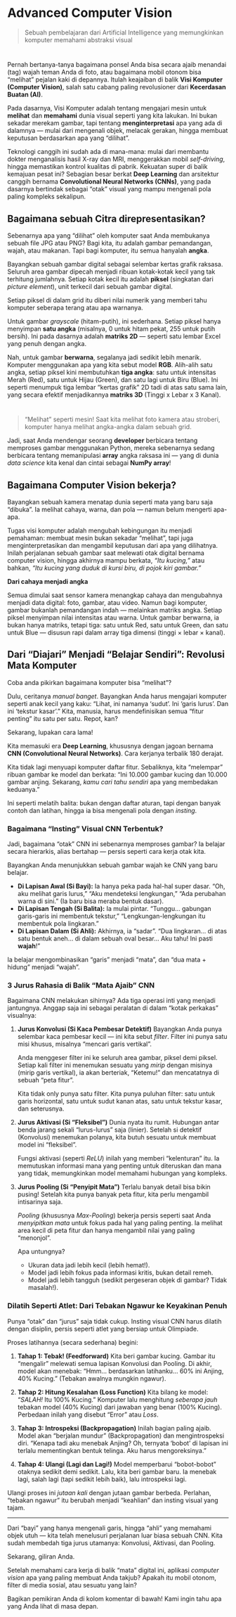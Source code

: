 # Advanced Computer Vision
> Sebuah pembelajaran dari Artificial Intelligence yang memungkinkan komputer memahami abstraksi visual

#

Pernah bertanya-tanya bagaimana ponsel Anda bisa secara ajaib menandai (tag) wajah teman Anda di foto, atau bagaimana mobil otonom bisa “melihat” pejalan kaki di depannya.
Itulah keajaiban di balik **Visi Komputer (Computer Vision)**, salah satu cabang paling revolusioner dari **Kecerdasan Buatan (AI)**.

Pada dasarnya, Visi Komputer adalah tentang mengajari mesin untuk **melihat** dan **memahami** dunia visual seperti yang kita lakukan. Ini bukan sekadar merekam gambar, tapi tentang **menginterpretasi** apa yang ada di dalamnya — mulai dari mengenali objek, melacak gerakan, hingga membuat keputusan berdasarkan apa yang “dilihat”.

Teknologi canggih ini sudah ada di mana-mana: mulai dari membantu dokter menganalisis hasil X-ray dan MRI, menggerakkan mobil *self-driving*, hingga memastikan kontrol kualitas di pabrik. Kekuatan super di balik kemajuan pesat ini? Sebagian besar berkat **Deep Learning** dan arsitektur canggih bernama **Convolutional Neural Networks (CNNs)**, yang pada dasarnya bertindak sebagai “otak” visual yang mampu mengenali pola paling kompleks sekalipun.

## Bagaimana sebuah Citra direpresentasikan?

Sebenarnya apa yang “dilihat” oleh komputer saat Anda membukanya sebuah file JPG atau PNG? Bagi kita, itu adalah gambar pemandangan, wajah, atau makanan. Tapi bagi komputer, itu semua hanyalah **angka**.

Bayangkan sebuah gambar digital sebagai selembar kertas grafik raksasa. Seluruh area gambar dipecah menjadi ribuan kotak-kotak kecil yang tak terhitung jumlahnya.
Setiap kotak kecil itu adalah **piksel** (singkatan dari *picture element*), unit terkecil dari sebuah gambar digital.

Setiap piksel di dalam grid itu diberi nilai numerik yang memberi tahu komputer seberapa terang atau apa warnanya.

Untuk gambar *grayscale* (hitam-putih), ini sederhana. Setiap piksel hanya menyimpan **satu angka** (misalnya, 0 untuk hitam pekat, 255 untuk putih bersih). Ini pada dasarnya adalah **matriks 2D** — seperti satu lembar Excel yang penuh dengan angka.

Nah, untuk gambar **berwarna**, segalanya jadi sedikit lebih menarik. Komputer menggunakan apa yang kita sebut model **RGB**. Alih-alih satu angka, setiap piksel kini membutuhkan **tiga angka**: satu untuk intensitas Merah (Red), satu untuk Hijau (Green), dan satu lagi untuk Biru (Blue). Ini seperti menumpuk tiga lembar “kertas grafik” 2D tadi di atas satu sama lain, yang secara efektif menjadikannya **matriks 3D** (Tinggi x Lebar x 3 Kanal).

#

> “Melihat” seperti mesin! Saat kita melihat foto kamera atau stroberi, komputer hanya melihat angka-angka dalam sebuah grid.

Jadi, saat Anda mendengar seorang **developer** berbicara tentang memproses gambar menggunakan Python, mereka sebenarnya sedang berbicara tentang memanipulasi **array** angka raksasa ini — yang di dunia *data science* kita kenal dan cintai sebagai **NumPy array**!

## Bagaimana Computer Vision bekerja?

Bayangkan sebuah kamera menatap dunia seperti mata yang baru saja “dibuka”. Ia melihat cahaya, warna, dan pola — namun belum mengerti apa-apa.

Tugas visi komputer adalah mengubah kebingungan itu menjadi pemahaman: membuat mesin bukan sekadar “melihat”, tapi juga menginterpretasikan dan mengambil keputusan dari apa yang dilihatnya. Inilah perjalanan sebuah gambar saat melewati otak digital bernama computer vision, hingga akhirnya mampu berkata, *“Itu kucing,”* atau bahkan, *“Itu kucing yang duduk di kursi biru, di pojok kiri gambar.”*

**Dari cahaya menjadi angka**

Semua dimulai saat sensor kamera menangkap cahaya dan mengubahnya menjadi data digital: foto, gambar, atau video. Namun bagi komputer, gambar bukanlah pemandangan indah — melainkan matriks angka. Setiap piksel menyimpan nilai intensitas atau warna. Untuk gambar berwarna, ia bukan hanya matriks, tetapi tiga: satu untuk Red, satu untuk Green, dan satu untuk Blue — disusun rapi dalam array tiga dimensi (tinggi × lebar × kanal).

## Dari “Diajari” Menjadi “Belajar Sendiri”: Revolusi Mata Komputer

Coba anda pikirkan bagaimana komputer bisa “melihat”?

Dulu, ceritanya *manual banget*. Bayangkan Anda harus mengajari komputer seperti anak kecil yang kaku: “Lihat, ini namanya ‘sudut’. Ini ‘garis lurus’. Dan ini ‘tekstur kasar’.” Kita, manusia, harus mendefinisikan semua “fitur penting” itu satu per satu. Repot, kan?

Sekarang, lupakan cara lama!

Kita memasuki era **Deep Learning**, khususnya dengan jagoan bernama **CNN (Convolutional Neural Networks)**. Cara kerjanya terbalik 180 derajat.

Kita tidak lagi menyuapi komputer daftar fitur. Sebaliknya, kita “melempar” ribuan gambar ke model dan berkata:
“Ini 10.000 gambar kucing dan 10.000 gambar anjing. Sekarang, *kamu cari tahu sendiri* apa yang membedakan keduanya.”

Ini seperti melatih balita: bukan dengan daftar aturan, tapi dengan banyak contoh dan latihan, hingga ia bisa mengenali pola dengan *insting*.

### Bagaimana “Insting” Visual CNN Terbentuk?

Jadi, bagaimana “otak” CNN ini sebenarnya memproses gambar? Ia belajar secara hierarkis, alias bertahap — persis seperti cara kerja otak kita.

Bayangkan Anda menunjukkan sebuah gambar wajah ke CNN yang baru belajar.

* **Di Lapisan Awal (Si Bayi):** Ia hanya peka pada hal-hal super dasar. “Oh, aku melihat garis lurus,” “Aku mendeteksi lengkungan,” “Ada perubahan warna di sini.” (Ia baru bisa meraba bentuk dasar).
* **Di Lapisan Tengah (Si Balita):** Ia mulai pintar. “Tunggu… gabungan garis-garis ini membentuk tekstur,” “Lengkungan-lengkungan itu membentuk pola lingkaran.”
* **Di Lapisan Dalam (Si Ahli):** Akhirnya, ia “sadar”. “Dua lingkaran… di atas satu bentuk aneh… di dalam sebuah oval besar… Aku tahu! Ini pasti **wajah**!”

Ia belajar mengombinasikan “garis” menjadi “mata”, dan “dua mata + hidung” menjadi “wajah”.

### 3 Jurus Rahasia di Balik “Mata Ajaib” CNN

Bagaimana CNN melakukan sihirnya? Ada tiga operasi inti yang menjadi jantungnya. Anggap saja ini sebagai peralatan di dalam “kotak perkakas” visualnya:

1.  **Jurus Konvolusi (Si Kaca Pembesar Detektif)**
    Bayangkan Anda punya selembar kaca pembesar kecil — ini kita sebut *filter*. Filter ini punya satu misi khusus, misalnya “mencari garis vertikal”.

    Anda menggeser filter ini ke seluruh area gambar, piksel demi piksel. Setiap kali filter ini menemukan sesuatu yang *mirip* dengan misinya (mirip garis vertikal), ia akan berteriak, “Ketemu!” dan mencatatnya di sebuah “peta fitur”.

    Kita tidak only punya satu filter. Kita punya puluhan filter: satu untuk garis horizontal, satu untuk sudut kanan atas, satu untuk tekstur kasar, dan seterusnya.

2.  **Jurus Aktivasi (Si “Fleksibel”)**
    Dunia nyata itu rumit. Hubungan antar benda jarang sekali “lurus-lurus” saja (linier). Setelah si detektif (Konvolusi) menemukan polanya, kita butuh sesuatu untuk membuat model ini “fleksibel”.

    Fungsi aktivasi (seperti *ReLU*) inilah yang memberi “kelenturan” itu. Ia memutuskan informasi mana yang penting untuk diteruskan dan mana yang tidak, memungkinkan model memahami hubungan yang kompleks.

3.  **Jurus Pooling (Si “Penyipit Mata”)**
    Terlalu banyak detail bisa bikin pusing! Setelah kita punya banyak peta fitur, kita perlu mengambil intisarinya saja.

    *Pooling* (khususnya *Max-Pooling*) bekerja persis seperti saat Anda *menyipitkan mata* untuk fokus pada hal yang paling penting. Ia melihat area kecil di peta fitur dan hanya mengambil nilai yang paling “menonjol”.

    Apa untungnya?
    * Ukuran data jadi lebih kecil (lebih hemat!).
    * Model jadi lebih fokus pada informasi kritis, bukan detail remeh.
    * Model jadi lebih tangguh (sedikit pergeseran objek di gambar? Tidak masalah!).

### Dilatih Seperti Atlet: Dari Tebakan Ngawur ke Keyakinan Penuh

Punya “otak” dan “jurus” saja tidak cukup. Insting visual CNN harus dilatih dengan disiplin, persis seperti atlet yang bersiap untuk Olimpiade.

Proses latihannya (secara sederhana) begini:

1.  **Tahap 1: Tebak! (Feedforward)**
    Kita beri gambar kucing. Gambar itu “mengalir” melewati semua lapisan Konvolusi dan Pooling. Di akhir, model akan menebak: “Hmm… berdasarkan latihanku… 60% ini Anjing, 40% Kucing.” (Tebakan awalnya mungkin ngawur).

2.  **Tahap 2: Hitung Kesalahan (Loss Function)**
    Kita bilang ke model: “*SALAH!* Itu 100% Kucing.” Komputer lalu menghitung *seberapa jauh* tebakan model (40% Kucing) dari jawaban yang benar (100% Kucing). Perbedaan inilah yang disebut “Error” atau *Loss*.

3.  **Tahap 3: Introspeksi (Backpropagation)**
    Inilah bagian paling ajaib. Model akan “berjalan mundur” (Backpropagation) dan mengintrospeksi diri. “Kenapa tadi aku menebak Anjing? Oh, ternyata ‘bobot’ di lapisan ini terlalu mementingkan bentuk telinga. Aku harus mengoreksinya.”

4.  **Tahap 4: Ulangi (Lagi dan Lagi!)**
    Model memperbarui “bobot-bobot” otaknya sedikit demi sedikit. Lalu, kita beri gambar baru. Ia menebak lagi, salah lagi (tapi sedikit lebih baik), lalu introspeksi lagi.

Ulangi proses ini *jutaan kali* dengan jutaan gambar berbeda. Perlahan, “tebakan ngawur” itu berubah menjadi “keahlian” dan insting visual yang tajam.

---

Dari “bayi” yang hanya mengenali garis, hingga “ahli” yang memahami objek utuh — kita telah menelusuri perjalanan luar biasa sebuah CNN. Kita sudah membedah tiga jurus utamanya: Konvolusi, Aktivasi, dan Pooling.

Sekarang, giliran Anda.

Setelah memahami cara kerja di balik “mata” digital ini, aplikasi *computer vision* apa yang paling membuat Anda takjub? Apakah itu mobil otonom, filter di media sosial, atau sesuatu yang lain?

Bagikan pemikiran Anda di kolom komentar di bawah! Kami ingin tahu apa yang Anda lihat di masa depan.